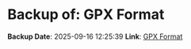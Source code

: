 # Backup of: GPX Format

**Backup Date**: 2025-09-16 12:25:39
**Link**: [GPX Format](https://przemienniki.net/export/przemienniki.gpx)
